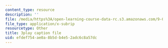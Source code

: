```yaml
---
content_type: resource
description: ''
file: /media/https%3A/open-learning-course-data-rc.s3.amazonaws.com/9-00sc-introduction-to-psychology-fall-2011/efdef754ae0a8b5db4e52adc6c8a57dc_yBYebcVw8Zk.srt
file_type: application/x-subrip
resourcetype: Other
title: 3play caption file
uid: efdef754-ae0a-8b5d-b4e5-2adc6c8a57dc
---
```

